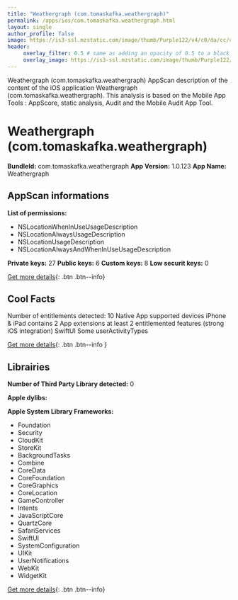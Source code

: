 ```yaml
---
title: "Weathergraph (com.tomaskafka.weathergraph)"
permalink: /apps/ios/com.tomaskafka.weathergraph.html
layout: single
author_profile: false
image: https://is3-ssl.mzstatic.com/image/thumb/Purple122/v4/c0/da/cc/c0daccec-a463-9fdb-80da-05e36ec019f4/AppIcon-0-1x_U007emarketing-0-7-0-0-GLES2_U002c0-85-220.png/512x512bb.jpg
header: 
     overlay_filter: 0.5 # same as adding an opacity of 0.5 to a black background
     overlay_image: https://is3-ssl.mzstatic.com/image/thumb/Purple122/v4/c0/da/cc/c0daccec-a463-9fdb-80da-05e36ec019f4/AppIcon-0-1x_U007emarketing-0-7-0-0-GLES2_U002c0-85-220.png/512x512bb.jpg
---
```

Weathergraph (com.tomaskafka.weathergraph) AppScan description of the content of the iOS application Weathergraph (com.tomaskafka.weathergraph). This analysis is based on the Mobile App Tools : AppScore, static analysis, Audit and the Mobile Audit App Tool.

# Weathergraph (com.tomaskafka.weathergraph)

**BundleId:** com.tomaskafka.weathergraph
**App Version:** 1.0.123
**App Name:** Weathergraph


## AppScan informations 

**List of permissions:** 
- NSLocationWhenInUseUsageDescription
- NSLocationAlwaysUsageDescription
- NSLocationUsageDescription
- NSLocationAlwaysAndWhenInUseUsageDescription
  
  
**Private keys:** 27
**Public keys:** 6
**Custom keys:** 8
**Low securit keys:** 0
  
[Get more details](/pricing.html){: .btn .btn--info}

## Cool Facts

Number of entitlements detected: 10
Native App
supported devices iPhone & iPad
contains 2 App extensions
at least 2 entitlemented features (strong iOS integration)
SwiftUI
Some userActivityTypes
  
[Get more details](/pricing.html){: .btn .btn--info }

## Librairies 
**Number of Third Party Library detected:** 0


**Apple dylibs:**


**Apple System Library Frameworks:**
- Foundation
- Security
- CloudKit
- StoreKit
- BackgroundTasks
- Combine
- CoreData
- CoreFoundation
- CoreGraphics
- CoreLocation
- GameController
- Intents
- JavaScriptCore
- QuartzCore
- SafariServices
- SwiftUI
- SystemConfiguration
- UIKit
- UserNotifications
- WebKit
- WidgetKit


  
[Get more details](/pricing.html){: .btn .btn--info}

